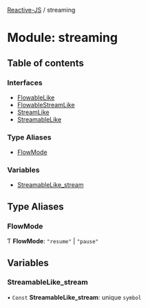 [Reactive-JS](../README.md) / streaming

# Module: streaming

## Table of contents

### Interfaces

- [FlowableLike](../interfaces/streaming.FlowableLike.md)
- [FlowableStreamLike](../interfaces/streaming.FlowableStreamLike.md)
- [StreamLike](../interfaces/streaming.StreamLike.md)
- [StreamableLike](../interfaces/streaming.StreamableLike.md)

### Type Aliases

- [FlowMode](streaming.md#flowmode)

### Variables

- [StreamableLike\_stream](streaming.md#streamablelike_stream)

## Type Aliases

### FlowMode

Ƭ **FlowMode**: ``"resume"`` \| ``"pause"``

## Variables

### StreamableLike\_stream

• `Const` **StreamableLike\_stream**: unique `symbol`
